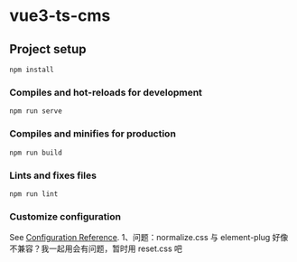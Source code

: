 # vue3-ts-cms

## Project setup

```
npm install
```

### Compiles and hot-reloads for development

```
npm run serve
```

### Compiles and minifies for production

```
npm run build
```

### Lints and fixes files

```
npm run lint
```

### Customize configuration

See [Configuration Reference](https://cli.vuejs.org/config/).
1、问题：normalize.css 与 element-plug 好像不兼容？我一起用会有问题，暂时用 reset.css 吧
